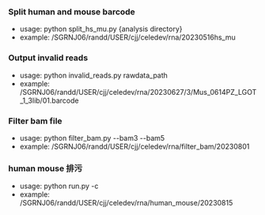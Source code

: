### Split human and mouse barcode
- usage: python split_hs_mu.py {analysis directory}
- example: /SGRNJ06/randd/USER/cjj/celedev/rna/20230516hs_mu

### Output invalid reads
- usage: python invalid_reads.py rawdata_path
- example: /SGRNJ06/randd/USER/cjj/celedev/rna/20230627/3/Mus_0614PZ_LGOT_1_3lib/01.barcode

### Filter bam file
- usage: python filter_bam.py --bam3 --bam5
- example: /SGRNJ06/randd/USER/cjj/celedev/rna/filter_bam/20230801

### human mouse 排污
- usage: python run.py -c 
- example: /SGRNJ06/randd/USER/cjj/celedev/rna/human_mouse/20230815